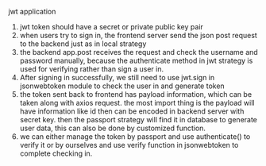 jwt application
1. jwt token should have a secret or private public key pair
2. when users try to sign in, the frontend server send the json post request to the backend just as in local strategy
3. the backend app.post receives the request and check the username and password manually, because the authenticate 
method in jwt strategy is used for verifying rather than sign a user in. 
4. After signing in successfully, we still need to use jwt.sign in jsonwebtoken module to check the user in and generate token
5. the token sent back to frontend has payload information, which can be taken along with axios request. the most import
thing is the payload will have information like id then can be encoded in backend server with secret key. then the
passport strategy will find it in database to generate user data, this can also be done by customized function.
6. we can either manage the token by passport and use authenticate() to verify it or by ourselves  and use
verify function in jsonwebtoken to complete checking in.
